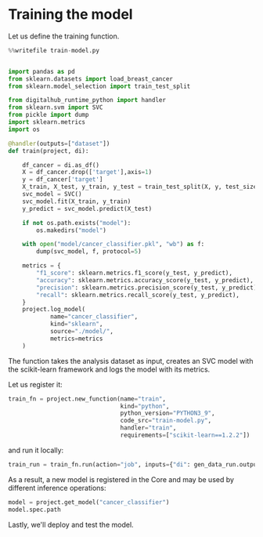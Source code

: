 # Training the model

Let us define the training function.

``` python
%%writefile train-model.py


import pandas as pd
from sklearn.datasets import load_breast_cancer
from sklearn.model_selection import train_test_split

from digitalhub_runtime_python import handler
from sklearn.svm import SVC
from pickle import dump
import sklearn.metrics
import os

@handler(outputs=["dataset"])
def train(project, di):

    df_cancer = di.as_df()
    X = df_cancer.drop(['target'],axis=1)
    y = df_cancer['target']
    X_train, X_test, y_train, y_test = train_test_split(X, y, test_size = 0.20, random_state=5)
    svc_model = SVC()
    svc_model.fit(X_train, y_train)
    y_predict = svc_model.predict(X_test)

    if not os.path.exists("model"):
        os.makedirs("model")

    with open("model/cancer_classifier.pkl", "wb") as f:
        dump(svc_model, f, protocol=5)

    metrics = {
        "f1_score": sklearn.metrics.f1_score(y_test, y_predict),
        "accuracy": sklearn.metrics.accuracy_score(y_test, y_predict),
        "precision": sklearn.metrics.precision_score(y_test, y_predict),
        "recall": sklearn.metrics.recall_score(y_test, y_predict),
    }
    project.log_model(
            name="cancer_classifier",
            kind="sklearn",
            source="./model/",
            metrics=metrics
    )
```

The function takes the analysis dataset as input, creates an SVC model with the scikit-learn framework and logs the model with its metrics.

Let us register it:

``` python
train_fn = project.new_function(name="train",
                                kind="python",
                                python_version="PYTHON3_9",
                                code_src="train-model.py",
                                handler="train",
                                requirements=["scikit-learn==1.2.2"])
```

and run it locally:

``` python
train_run = train_fn.run(action="job", inputs={"di": gen_data_run.output("dataset").key})
```

As a result, a new model is registered in the Core and may be used by different inference operations:

```python
model = project.get_model("cancer_classifier")
model.spec.path
```

Lastly, we'll deploy and test the model.
